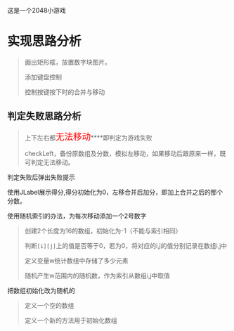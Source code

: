 这是一个2048小游戏
# 实现思路分析

>画出矩形框，放置数字块图片。
>
>添加键盘控制
>
>控制按键按下时的合并与移动

## 判定失败思路分析

>上下左右都<span style="color: red; font-size: 20px;">无法移动</span>****即判定为游戏失败
>
>checkLeft，备份原数组及分数，模拟左移动，如果移动后跟原来一样，既可判定无法移动。

判定失败后弹出失败提示

使用JLabel展示得分,得分初始化为0，左移合并后加分，即加上合并之后的那个分数。

使用随机索引的办法，为每次移动添加一个2号数字

>创建2个长度为16的数组，初始化为-1（不能与索引相同）
>
>判断`[i][j]`上的值是否等于0，若为0，将对应的i,j的值分别记录在数组i,j中
>
>定义变量w统计数组中存储了多少元素
>
>随机产生w范围内的随机数，作为索引从数组i,j中取值

把数组初始化改为随机的

>定义一个空的数组
>
>定义一个新的方法用于初始化数组
>
>
